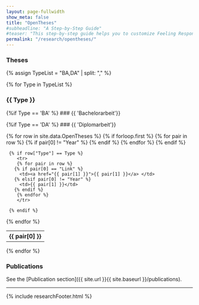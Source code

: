 ```yaml
---
layout: page-fullwidth
show_meta: false
title: "OpenTheses"
#subheadline: "A Step-by-Step Guide"
#teaser: "This step-by-step guide helps you to customize Feeling Responsive to your needs."
permalink: "/research/opentheses/"
---
```


### Theses

{% assign TypeList = "BA,DA" | split: "," %}

{% for Type in TypeList %}
### {{ Type }} 

{%if Type == 'BA' %}
    ### {{ 'Bachelorarbeit'}}

{%if Type == 'DA' %}
    ### {{ 'Diplomarbeit'}}

<table>
  {% for row in site.data.OpenTheses %}
     {% if forloop.first %}
	<tr>
	{% for pair in row %}
	   {% if pair[0] != "Year" %}
	      <th>{{ pair[0] }}</th>
	   {% endif %}
        {% endfor %}
	</tr>
     {% endif %}

     {% if row["Type"] == Type %}
        <tr>
        {% for pair in row %}
	   {% if pair[0] == "Link" %}
	   	 <td><a href="{{ pair[1] }}">{{ pair[1] }}</a> </td>
	   {% elsif pair[0] != "Year" %}
	   	 <td>{{ pair[1] }}</td>
	   {% endif %}
        {% endfor %}
        </tr>

     {% endif %}    
  {% endfor %}
  
</table>
{% endfor %}



### Publications

See the [Publication section]({{ site.url }}{{ site.baseurl }}/publications).

---

{% include researchFooter.html %}

